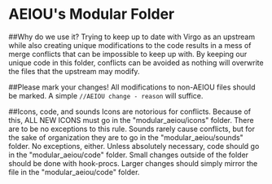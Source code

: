 # AEIOU's Modular Folder

##Why do we use it?
Trying to keep up to date with Virgo as an upstream while also creating unique modifications to the code results in a mess of merge conflicts that can be impossible to keep up with. By keeping our unique code in this folder, conflicts can be avoided as nothing will overwrite the files that the upstream may modify.

##Please mark your changes!
All modifications to non-AEIOU files should be marked. A simple `//AEIOU change - reason` will suffice.

##Icons, code, and sounds
Icons are notorious for conflicts. Because of this, ALL NEW ICONS must go in the "modular_aeiou/icons" folder. There are to be no exceptions to this rule. Sounds rarely cause conflicts, but for the sake of organization they are to go in the "modular_aeiou/sounds" folder. No exceptions, either. Unless absolutely necessary, code should go in the "modular_aeiou/code" folder. Small changes outside of the folder should be done with hook-procs. Larger changes should simply mirror the file in the "modular_aeiou/code" folder.